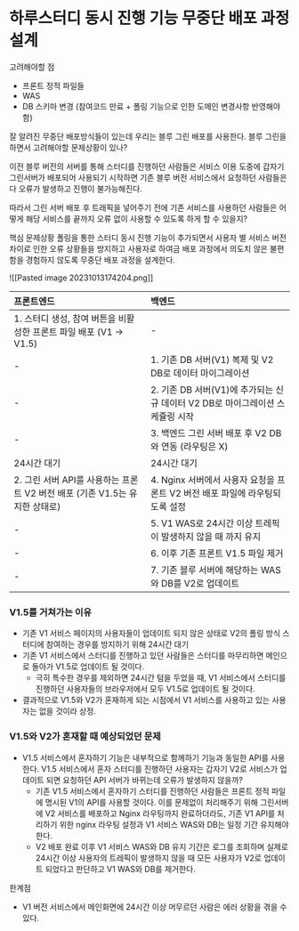 # 하루스터디 동시 진행 기능 무중단 배포 과정 설계

고려해야할 점
- 프론트 정적 파일들
- WAS
- DB 스키마 변경 (참여코드 만료 + 폴링 기능으로 인한 도메인 변경사항 반영해야 함)


잘 알려진 무중단 배포방식들이 있는데 우리는 블루 그린 배포를 사용한다.
블루 그린을 하면서 고려해야할 문제상황이 있나?

이전 블루 버전의 서버를 통해 스터디를 진행하던 사람들은 서비스 이용 도중에 갑자기 그린서버가 배포되어 사용되기 시작하면 기존 블루 버전 서비스에서 요청하던 사람들은 다 오류가 발생하고 진행이 불가능해진다.

따라서 그린 서버 배포 후 트래픽을 넣어주기 전에 기존 서비스를 사용하던 사람들은 어떻게 해당 서비스를 끝까지 오류 없이 사용할 수 있도록 하게 할 수 있을지?



핵심 문제상황
폴링을 통한 스터디 동시 진행 기능이 추가되면서 사용자 별 서비스 버전 차이로 인한 오류 상황들을 방지하고 사용자로 하여금 배포 과정에서 의도치 않은 불편함을 경험하지 않도록 무중단 배포 과정을 설계한다.


![[Pasted image 20231013174204.png]]

| 프론트엔드                                                                  | 백엔드                                                                        |
|:--------------------------------------------------------------------------- |:----------------------------------------------------------------------------- |
| 1. 스터디 생성, 참여 버튼을 비활성한 프론트 파일 배포 (V1 -> V1.5)          | -                                                                             |
| -                                                                           | 1. 기존 DB 서버(V1) 복제 및 V2 DB로 데이터 마이그레이션                       |
| -                                                                           | 2. 기존 DB 서버(V1)에 추가되는 신규 데이터 V2 DB로 마이그레이션 스케쥴링 시작 |
| -                                                                           | 3. 백엔드 그린 서버 배포 후 V2 DB와 연동 (라우팅은 X)                         |
| 24시간 대기                                                                 | 24시간 대기                                                                   |
| 2. 그린 서버 API를 사용하는 프론트 V2 버전 배포 (기존 V1.5는 유지한 상태로) | 4. Nginx 서버에서 사용자 요청을 프론트 V2 버전 배포 파일에 라우팅되도록 설정  |
| -                                                                           | 5. V1 WAS로 24시간 이상 트레픽이 발생하지 않을 때 까지 유지                   |
| -                                                                           | 6. 이후 기존 프론트 V1.5 파일 제거                                            |
| -                                                                            | 7. 기존 블루 서버에 해당하는 WAS와 DB를 V2로 업데이트                         |

### V1.5를 거쳐가는 이유
- 기존 V1 서비스 페이지의 사용자들이 업데이트 되지 않은 상태로 V2의 폴링 방식 스터디에 참여하는 경우를 방지하기 위해 24시간 대기
- 기존 V1 서비스에서 스터디를 진행하고 있던 사람들은 스터디를 마무리하면 메인으로 돌아가 V1.5로 업데이트 될 것이다.
	- 극히 특수한 경우를 제외하면 24시간 텀을 두었을 때, V1 서비스에서 스터디를 진행하던 사용자들의 브라우저에서 모두 V1.5로 업데이트 될 것이다. 
- 결과적으로 V1.5와 V2가 혼재하게 되는 시점에서 V1 서비스를 사용하고 있는 사용자는 없을 것이라 상정.


### V1.5와 V2가 혼재할 때 예상되었던 문제
- V1.5 서비스에서 혼자하기 기능은 내부적으로 함께하기 기능과 동일한 API를 사용한다. V1.5 서비스에서 혼자 스터디를 진행하던 사용자는 갑자기 V2로 서비스가 업데이트 되면 요청하던 API 서버가 바뀌는데 오류가 발생하지 않을까?
	- 기존 V1.5 서비스에서 혼자하기 스터디를 진행하던 사람들은 프론트 정적 파일에 명시된 V1의 API를 사용할 것이다. 이를 문제없이 처리해주기 위해 그린서버에 V2 서비스를 배포하고 Nginx 라우팅까지 완료하더라도, 기존 V1 API를 처리하기 위한 nginx 라우팅 설정과 V1 서비스 WAS와 DB는 일정 기간 유지해야 한다.
	- V2 배포 완료 이후 V1 서비스 WAS와 DB 유지 기간은 로그를 조회하며 실제로 24시간 이상 사용자의 트레픽이 발생하지 않을 때 모든 사용자가 V2로 업데이트 되었다고 판단하고 V1 WAS와 DB를 제거한다.


한계점
- V1 버전 서비스에서 메인화면에 24시간 이상 머무르던 사람은 에러 상황을 겪을 수 있다.